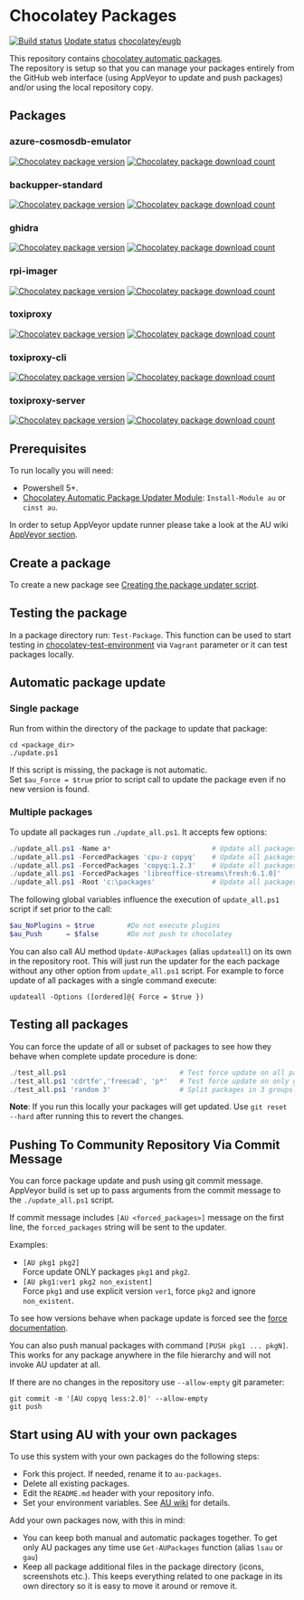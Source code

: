 # Chocolatey Packages

[![Build status](https://ci.appveyor.com/api/projects/status/github/eugbaranov/chocolatey-packages?svg=true)](https://ci.appveyor.com/project/eugbaranov/chocolatey-packages)
[Update status](https://gist.github.com/eugbaranov/dc1e9ae0defb8daba647360ca869eb97)
[chocolatey/eugb](https://chocolatey.org/profiles/eugb)

This repository contains [chocolatey automatic packages](https://chocolatey.org/docs/automatic-packages).  
The repository is setup so that you can manage your packages entirely from the GitHub web interface (using AppVeyor to update and push packages) and/or using the local repository copy.

## Packages

### azure-cosmosdb-emulator
[![Chocolatey package version](https://img.shields.io/chocolatey/v/azure-cosmosdb-emulator.svg)](https://chocolatey.org/packages/azure-cosmosdb-emulator)
[![Chocolatey package download count](https://img.shields.io/chocolatey/dt/azure-cosmosdb-emulator.svg)](https://chocolatey.org/packages/azure-cosmosdb-emulator)

### backupper-standard
[![Chocolatey package version](https://img.shields.io/chocolatey/v/backupper-standard.svg)](https://chocolatey.org/packages/backupper-standard)
[![Chocolatey package download count](https://img.shields.io/chocolatey/dt/backupper-standard.svg)](https://chocolatey.org/packages/backupper-standard)

### ghidra
[![Chocolatey package version](https://img.shields.io/chocolatey/v/ghidra.svg)](https://chocolatey.org/packages/ghidra)
[![Chocolatey package download count](https://img.shields.io/chocolatey/dt/ghidra.svg)](https://chocolatey.org/packages/ghidra)

### rpi-imager
[![Chocolatey package version](https://img.shields.io/chocolatey/v/rpi-imager.svg)](https://chocolatey.org/packages/rpi-imager)
[![Chocolatey package download count](https://img.shields.io/chocolatey/dt/rpi-imager.svg)](https://chocolatey.org/packages/rpi-imager)

### toxiproxy
[![Chocolatey package version](https://img.shields.io/chocolatey/v/toxiproxy.svg)](https://chocolatey.org/packages/toxiproxy)
[![Chocolatey package download count](https://img.shields.io/chocolatey/dt/toxiproxy.svg)](https://chocolatey.org/packages/toxiproxy)

### toxiproxy-cli
[![Chocolatey package version](https://img.shields.io/chocolatey/v/toxiproxy-cli.svg)](https://chocolatey.org/packages/toxiproxy-cli)
[![Chocolatey package download count](https://img.shields.io/chocolatey/dt/toxiproxy-cli.svg)](https://chocolatey.org/packages/toxiproxy-cli)

### toxiproxy-server
[![Chocolatey package version](https://img.shields.io/chocolatey/v/toxiproxy-server.svg)](https://chocolatey.org/packages/toxiproxy-server)
[![Chocolatey package download count](https://img.shields.io/chocolatey/dt/toxiproxy-server.svg)](https://chocolatey.org/packages/toxiproxy-server)

## Prerequisites

To run locally you will need:

- Powershell 5+.
- [Chocolatey Automatic Package Updater Module](https://github.com/majkinetor/au): `Install-Module au` or `cinst au`.

In order to setup AppVeyor update runner please take a look at the AU wiki [AppVeyor section](https://github.com/majkinetor/au/wiki/AppVeyor).

## Create a package

To create a new package see [Creating the package updater script](https://github.com/majkinetor/au#creating-the-package-updater-script).

## Testing the package

In a package directory run: `Test-Package`. This function can be used to start testing in [chocolatey-test-environment](https://github.com/majkinetor/chocolatey-test-environment) via `Vagrant` parameter or it can test packages locally.


## Automatic package update

### Single package

Run from within the directory of the package to update that package:
   
    cd <package_dir>
    ./update.ps1
 
If this script is missing, the package is not automatic.  
Set `$au_Force = $true` prior to script call to update the package even if no new version is found.

### Multiple packages
 
To update all packages run `./update_all.ps1`. It accepts few options:

```powershell
./update_all.ps1 -Name a*                         # Update all packages which name start with letter 'a'
./update_all.ps1 -ForcedPackages 'cpu-z copyq'    # Update all packages and force cpu-z and copyq
./update_all.ps1 -ForcedPackages 'copyq:1.2.3'    # Update all packages but force copyq with explicit version
./update_all.ps1 -ForcedPackages 'libreoffice-streams\fresh:6.1.0]'    # Update all packages but force libreoffice-streams package to update stream `fresh` with explicit version `6.1.0`.
./update_all.ps1 -Root 'c:\packages'              # Update all packages in the c:\packages folder
```

The following global variables influence the execution of `update_all.ps1` script if set prior to the call:

```powershell
$au_NoPlugins = $true        #Do not execute plugins
$au_Push      = $false       #Do not push to chocolatey
```

You can also call AU method `Update-AUPackages` (alias `updateall`) on its own in the repository root. This will just run the updater for the each package without any other option from `update_all.ps1` script. For example to force update of all packages with a single command execute:

    updateall -Options ([ordered]@{ Force = $true })

## Testing all packages

You can force the update of all or subset of packages to see how they behave when complete update procedure is done:


```powershell
./test_all.ps1                            # Test force update on all packages
./test_all.ps1 'cdrtfe','freecad', 'p*'   # Test force update on only given packages
./test_all.ps1 'random 3'                 # Split packages in 3 groups and randomly select and test 1 of those each time
```


**Note**: If you run this locally your packages will get updated. Use `git reset --hard` after running this to revert the changes.

## Pushing To Community Repository Via Commit Message

You can force package update and push using git commit message. AppVeyor build is set up to pass arguments from the commit message to the `./update_all.ps1` script.

If commit message includes `[AU <forced_packages>]` message on the first line, the `forced_packages` string will be sent to the updater.

Examples:
- `[AU pkg1 pkg2]`  
Force update ONLY packages `pkg1` and `pkg2`.
- `[AU pkg1:ver1 pkg2 non_existent]`  
Force `pkg1` and use explicit version `ver1`, force `pkg2` and ignore `non_existent`.

To see how versions behave when package update is forced see the [force documentation](https://github.com/majkinetor/au/blob/master/README.md#force-update).

You can also push manual packages with command `[PUSH pkg1 ... pkgN]`. This works for any package anywhere in the file hierarchy and will not invoke AU updater at all. 

If there are no changes in the repository use `--allow-empty` git parameter:

    git commit -m '[AU copyq less:2.0]' --allow-empty
    git push

## Start using AU with your own packages

To use this system with your own packages do the following steps:

* Fork this project. If needed, rename it to `au-packages`.
* Delete all existing packages.
* Edit the `README.md` header with your repository info.
* Set your environment variables. See [AU wiki](https://github.com/majkinetor/au/wiki#environment-variables) for details.

Add your own packages now, with this in mind:
* You can keep both manual and automatic packages together. To get only AU packages any time use `Get-AUPackages` function (alias `lsau` or `gau`)
* Keep all package additional files in the package directory (icons, screenshots etc.). This keeps everything related to one package in its own directory so it is easy to move it around or remove it.
 
